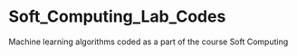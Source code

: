 # Soft_Computing_Lab_Codes
Machine learning algorithms coded as a part of the course Soft Computing
